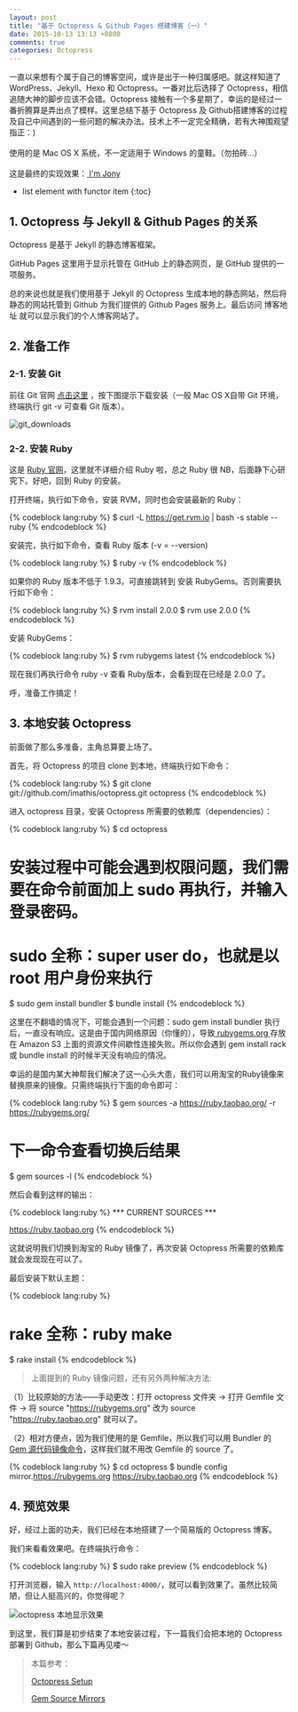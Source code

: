 ```yaml
---
layout: post
title: "基于 Octopress & Github Pages 搭建博客（一）"
date: 2015-10-13 13:13 +0800
comments: true
categories: Octopress
---
```


<p class="info">
一直以来想有个属于自己的博客空间，或许是出于一种归属感吧。就这样知道了 WordPress、Jekyll、Hexo 和 Octopress。一番对比后选择了 Octopress，相信追随大神的脚步应该不会错。Octopress 接触有一个多星期了，幸运的是经过一番折腾算是弄出点了模样。这里总结下基于 Octopress 及 Github搭建博客的过程及自己中间遇到的一些问题的解决办法。技术上不一定完全精确，若有大神围观望指正：)
<br><br>
使用的是 Mac OS X 系统，不一定适用于 Windows 的童鞋。（勿拍砖...）
<br><br>
这是最终的实现效果：<a href="http://jonyfang.github.io/" target="_blank"> I'm Jony</a>
</p>


* list element with functor item
{:toc}


## 1. Octopress 与 Jekyll & Github Pages 的关系

Octopress 是基于 Jekyll 的静态博客框架。

GitHub Pages 这里用于显示托管在 GitHub 上的静态网页，是 GitHub 提供的一项服务。

总的来说也就是我们使用基于 Jekyll 的 Octopress 生成本地的静态网站，然后将静态的网站托管到 Github 为我们提供的 Github Pages 服务上。最后访问 博客地址 就可以显示我们的个人博客网站了。


## 2. 准备工作
<!-- more -->

### 2-1. 安装 Git

前往 Git 官网 [点击这里](http://git-scm.com/) ，按下图提示下载安装（一般 Mac OS X自带 Git 环境，终端执行 git -v 可查看 Git 版本）。

![git_downloads](http://jonyfang.github.io/images/octopress/git_downloads.png)

### 2-2. 安装 Ruby

这是 [Ruby 官网](https://www.ruby-lang.org/en/)，这里就不详细介绍 Ruby 啦，总之 Ruby 很 NB，后面静下心研究下。好吧，回到 Ruby 的安装。

打开终端，执行如下命令，安装 RVM，同时也会安装最新的 Ruby：

{% codeblock lang:ruby %}
  $ curl -L https://get.rvm.io | bash -s stable --ruby
{% endcodeblock %}

安装完，执行如下命令，查看 Ruby 版本 (-v = --version)

{% codeblock lang:ruby %}
  $ ruby -v
{% endcodeblock %}

如果你的 Ruby 版本不低于 1.9.3，可直接跳转到 安装 RubyGems。否则需要执行如下命令：

{% codeblock lang:ruby %}
  $ rvm install 2.0.0
  $ rvm use 2.0.0
{% endcodeblock %}

安装 RubyGems：

{% codeblock lang:ruby %}
  $ rvm rubygems latest
{% endcodeblock %}

现在我们再执行命令 ruby -v 查看 Ruby版本，会看到现在已经是 2.0.0 了。

呼，准备工作搞定！

## 3. 本地安装 Octopress

前面做了那么多准备，主角总算要上场了。

首先，将 Octopress 的项目 clone 到本地，终端执行如下命令：

{% codeblock lang:ruby %}
  $ git clone git://github.com/imathis/octopress.git octopress
{% endcodeblock %}

进入 octopress 目录，安装 Octopress 所需要的依赖库（dependencies）：

{% codeblock lang:ruby %}
  $ cd octopress

  # 安装过程中可能会遇到权限问题，我们需要在命令前面加上 sudo 再执行，并输入登录密码。
  # sudo 全称：super user do，也就是以 root 用户身份来执行

  $ sudo gem install bundler
  $ bundle install
{% endcodeblock %}

<p class="warning">
这里在不翻墙的情况下，可能会遇到一个问题：sudo gem install bundler 执行后，一直没有响应。这是由于国内网络原因（你懂的），导致<a href="http://rubygems.org/" target="_blank"> rubygems.org </a>存放在 Amazon S3 上面的资源文件间歇性连接失败。所以你会遇到 gem install rack 或 bundle install 的时候半天没有响应的情况。
</p>

幸运的是国内某大神帮我们解决了这一心头大患，我们可以用淘宝的Ruby镜像来替换原来的镜像。只需终端执行下面的命令即可：

{% codeblock lang:ruby %}
  $ gem sources -a https://ruby.taobao.org/ -r https://rubygems.org/
  
  # 下一命令查看切换后结果
  $ gem sources -l
{% endcodeblock %}

然后会看到这样的输出：

{% codeblock lang:ruby %}
  *** CURRENT SOURCES ***

  https://ruby.taobao.org
{% endcodeblock %}

这就说明我们切换到淘宝的 Ruby 镜像了，再次安装 Octopress 所需要的依赖库就会发现现在可以了。

最后安装下默认主题：

{% codeblock lang:ruby %}
  # rake 全称：ruby make
  $ rake install
{% endcodeblock %}


> 上面提到的 Ruby 镜像问题，还有另外两种解决方法:

（1）比较原始的方法——手动更改：打开 octopress 文件夹 -> 打开 Gemfile 文件 -> 将 source "https://rubygems.org" 改为 source "https://ruby.taobao.org" 就可以了。

（2）相对方便点，因为我们使用的是 Gemfile，所以我们可以用 Bundler 的 [Gem 源代码镜像命令](http://bundler.io/v1.5/bundle_config.html#gem-source-mirrors)，这样我们就不用改 Gemfile 的 source 了。

{% codeblock lang:ruby %}
  $ cd octopress
  $ bundle config mirror.https://rubygems.org https://ruby.taobao.org
{% endcodeblock %}


## 4. 预览效果

好，经过上面的功夫，我们已经在本地搭建了一个简易版的 Octopress 博客。

我们来看看效果吧。在终端执行命令：

{% codeblock lang:ruby %}
  $ sudo rake preview
{% endcodeblock %}

打开浏览器，输入 `http://localhost:4000/`，就可以看到效果了。虽然比较简陋，但让人挺高兴的，你觉得呢？

![octopress 本地显示效果](http://jonyfang.github.io/images/octopress/octo_newpage.png)


到这里，我们算是初步结束了本地安装过程，下一篇我们会把本地的 Octopress 部署到 Github，那么下篇再见喽～


> 本篇参考：
>	
> [Octopress Setup](http://octopress.org/docs/setup/)
>	
> [Gem Source Mirrors](http://bundler.io/v1.5/bundle_config.html#gem-source-mirrors)